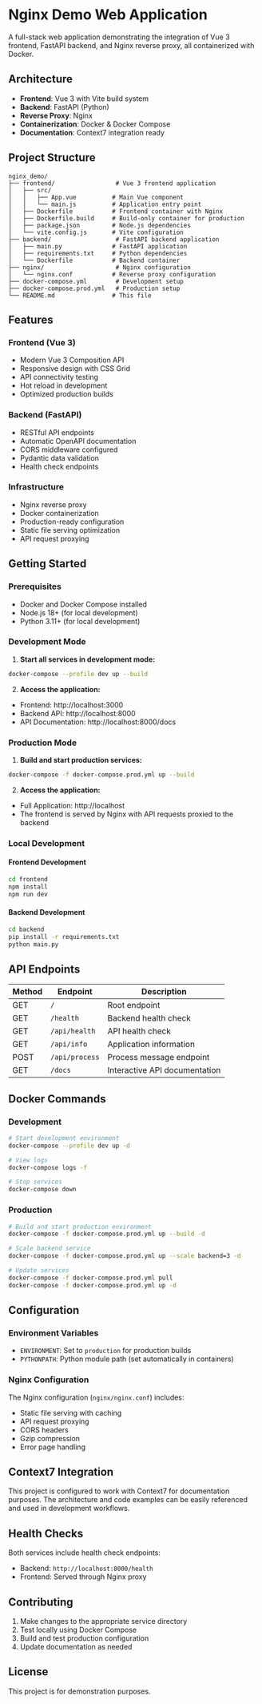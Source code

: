 # Nginx Demo Web Application

A full-stack web application demonstrating the integration of Vue 3 frontend, FastAPI backend, and Nginx reverse proxy, all containerized with Docker.

## Architecture

- **Frontend**: Vue 3 with Vite build system
- **Backend**: FastAPI (Python)
- **Reverse Proxy**: Nginx
- **Containerization**: Docker & Docker Compose
- **Documentation**: Context7 integration ready

## Project Structure

```
nginx_demo/
├── frontend/                 # Vue 3 frontend application
│   ├── src/
│   │   ├── App.vue          # Main Vue component
│   │   └── main.js          # Application entry point
│   ├── Dockerfile           # Frontend container with Nginx
│   ├── Dockerfile.build     # Build-only container for production
│   ├── package.json         # Node.js dependencies
│   └── vite.config.js       # Vite configuration
├── backend/                  # FastAPI backend application
│   ├── main.py              # FastAPI application
│   ├── requirements.txt     # Python dependencies
│   └── Dockerfile           # Backend container
├── nginx/                    # Nginx configuration
│   └── nginx.conf           # Reverse proxy configuration
├── docker-compose.yml        # Development setup
├── docker-compose.prod.yml   # Production setup
└── README.md                # This file
```

## Features

### Frontend (Vue 3)
- Modern Vue 3 Composition API
- Responsive design with CSS Grid
- API connectivity testing
- Hot reload in development
- Optimized production builds

### Backend (FastAPI)
- RESTful API endpoints
- Automatic OpenAPI documentation
- CORS middleware configured
- Pydantic data validation
- Health check endpoints

### Infrastructure
- Nginx reverse proxy
- Docker containerization
- Production-ready configuration
- Static file serving optimization
- API request proxying

## Getting Started

### Prerequisites
- Docker and Docker Compose installed
- Node.js 18+ (for local development)
- Python 3.11+ (for local development)

### Development Mode

1. **Start all services in development mode:**
```bash
docker-compose --profile dev up --build
```

2. **Access the application:**
- Frontend: http://localhost:3000
- Backend API: http://localhost:8000
- API Documentation: http://localhost:8000/docs

### Production Mode

1. **Build and start production services:**
```bash
docker-compose -f docker-compose.prod.yml up --build
```

2. **Access the application:**
- Full Application: http://localhost
- The frontend is served by Nginx with API requests proxied to the backend

### Local Development

#### Frontend Development
```bash
cd frontend
npm install
npm run dev
```

#### Backend Development
```bash
cd backend
pip install -r requirements.txt
python main.py
```

## API Endpoints

| Method | Endpoint | Description |
|--------|----------|-------------|
| GET    | `/` | Root endpoint |
| GET    | `/health` | Backend health check |
| GET    | `/api/health` | API health check |
| GET    | `/api/info` | Application information |
| POST   | `/api/process` | Process message endpoint |
| GET    | `/docs` | Interactive API documentation |

## Docker Commands

### Development
```bash
# Start development environment
docker-compose --profile dev up -d

# View logs
docker-compose logs -f

# Stop services
docker-compose down
```

### Production
```bash
# Build and start production environment
docker-compose -f docker-compose.prod.yml up --build -d

# Scale backend service
docker-compose -f docker-compose.prod.yml up --scale backend=3 -d

# Update services
docker-compose -f docker-compose.prod.yml pull
docker-compose -f docker-compose.prod.yml up -d
```

## Configuration

### Environment Variables
- `ENVIRONMENT`: Set to `production` for production builds
- `PYTHONPATH`: Python module path (set automatically in containers)

### Nginx Configuration
The Nginx configuration (`nginx/nginx.conf`) includes:
- Static file serving with caching
- API request proxying
- CORS headers
- Gzip compression
- Error page handling

## Context7 Integration

This project is configured to work with Context7 for documentation purposes. The architecture and code examples can be easily referenced and used in development workflows.

## Health Checks

Both services include health check endpoints:
- Backend: `http://localhost:8000/health`
- Frontend: Served through Nginx proxy

## Contributing

1. Make changes to the appropriate service directory
2. Test locally using Docker Compose
3. Build and test production configuration
4. Update documentation as needed

## License

This project is for demonstration purposes.